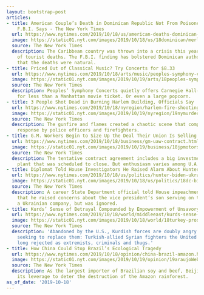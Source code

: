 ```yaml
---
layout: bootstrap-post
articles:
- title: American Couple’s Death in Dominican Republic Not From Poisoned Alcohol,
    F.B.I. Says - The New York Times
  url: https://www.nytimes.com/2019/10/18/us/american-deaths-dominican-republic.html
  image: https://static01.nyt.com/images/2019/10/18/us/18dominican/merlin_156815673_ee08f0b7-9bc8-43b0-8693-de6d419d564e-facebookJumbo.jpg
  source: The New York Times
  description: The Caribbean country was thrown into a crisis this year by a spate
    of tourist deaths. The F.B.I. finding has bolstered Dominican authorities’ claim
    that the deaths were natural.
- title: Priced Out of Classical Music? Try Concerts for $8.33
  url: https://www.nytimes.com/2019/10/18/arts/music/peoples-symphony-concerts.html
  image: https://static01.nyt.com/images/2019/10/19/arts/18peoples-symphony1/18peoples-symphony1-facebookJumbo.jpg
  source: The New York Times
  description: Peoples’ Symphony Concerts quietly offers Carnegie Hall-quality artists
    for less than a Manhattan movie ticket. Or even a large popcorn.
- title: 3 People Shot Dead in Burning Harlem Building, Officials Say
  url: https://www.nytimes.com/2019/10/18/nyregion/harlem-fire-shooting.html
  image: https://static01.nyt.com/images/2019/10/19/nyregion/19nymurder-print/18nymurder-facebookJumbo.jpg
  source: The New York Times
  description: The gunfire and flames created a chaotic scene that complicated the
    response by police officers and firefighters.
- title: G.M. Workers Begin to Size Up the Deal Their Union Is Selling
  url: https://www.nytimes.com/2019/10/18/business/gm-uaw-contract.html
  image: https://static01.nyt.com/images/2019/10/19/business/18jpmotors1-print/18motors1-facebookJumbo.jpg
  source: The New York Times
  description: The tentative contract agreement includes a big investment in a Detroit
    plant that was scheduled to close. But enthusiasm varies among U.A.W. members.
- title: Diplomat Told House Investigators He Raised Alarm About Hunter Biden in 2015
  url: https://www.nytimes.com/2019/10/18/us/politics/hunter-biden-ukraine.html
  image: https://static01.nyt.com/images/2019/10/18/us/politics/18dc-biden/18dc-biden-facebookJumbo.jpg
  source: The New York Times
  description: A career State Department official told House impeachment investigators
    that he raised concerns about the vice president’s son serving on the board of
    a Ukrainian company, but was ignored.
- title: Kurds’ Sense of Betrayal Compounded by Empowerment of Unsavory Rivals
  url: https://www.nytimes.com/2019/10/18/world/middleeast/kurds-sense-of-betrayal-compounded-by-empowerment-of-unsavory-rivals.html
  image: https://static01.nyt.com/images/2019/10/18/world/18turkey-proxies/18turkey-proxies-facebookJumbo.jpg
  source: The New York Times
  description: 'Abandoned by the U.S., Kurdish forces are doubly angry at who are
    seeking to replace them: Turkish-allied Syrian fighters the United States had
    long rejected as extremists, criminals and thugs.'
- title: How China Could Stop Brazil’s Ecological Tragedy
  url: https://www.nytimes.com/2019/10/18/opinion/china-brazil-amazon.html
  image: https://static01.nyt.com/images/2019/10/19/opinion/19araujoWeb1/merlin_162439164_b387652d-6aec-434b-a65c-246122a7714a-facebookJumbo.jpg
  source: The New York Times
  description: As the largest importer of Brazilian soy and beef, Beijing can use
    its leverage to deter the destruction of the Amazon rainforest.
as_of_date: '2019-10-18'
---
```


